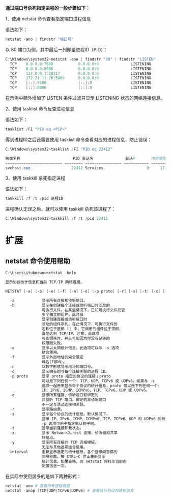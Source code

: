 **通过端口号杀死指定进程的一般步骤如下：**

1、使用 netstat 命令查看指定端口进程信息

语法如下：

```PowerShell
netstat -ano | findstr "端口号"
```

以 80 端口为例，其中最后一列即是进程ID（PID）：

```PowerShell
C:\Windows\system32>netstat -ano | findstr "80" | findstr "LISTEN"
  TCP    0.0.0.0:7680           0.0.0.0:0              LISTENING       22412
  TCP    0.0.0.0:8086           0.0.0.0:0              LISTENING       13148
  TCP    127.0.0.1:28317        0.0.0.0:0              LISTENING       4280
  TCP    172.21.11.26:5809      0.0.0.0:0              LISTENING       14324
  TCP    [::]:7680              [::]:0                 LISTENING       22412
  TCP    [::]:8086              [::]:0                 LISTENING       13148
```

在示例中额外增加了 LISTEN 条件过滤只显示 LISTENING 状态的网络连接信息。

2、使用 tasklist 命令反查进程信息

语法如下：

```PowerShell
tasklist /FI "PID eq <PID>"
```

得到进程ID之后还需要使用 tasklist 命令查看对应的进程信息，防止错误：

```PowerShell
C:\Windows\system32>tasklist /FI "PID eq 22412"

映像名称                       PID 会话名              会话#       内存使用
========================= ======== ================ =========== ============
svchost.exe                  22412 Services                   0     17,220 K
```

3、使用 taskkill 杀死指定进程

语法如下：

```PowerShell
taskkill /f /t /pid 进程ID
```

进程确认无误之后，就可以使用 taskkill 杀死该进程了：

```PowerShell
C:\Windows\system32>taskkill /f /t /pid 22412
```

# 扩展

## netstat 命令使用帮助

```PowerShell
C:\Users\ituknown>netstat -help

显示协议统计信息和当前 TCP/IP 网络连接。

NETSTAT [-a] [-b] [-e] [-f] [-n] [-o] [-p proto] [-r] [-s] [-t] [-x] [-y] [interval]

  -a            显示所有连接和侦听端口。
  -b            显示在创建每个连接或侦听端口时涉及的
                可执行文件。在某些情况下，已知可执行文件托管
                多个独立的组件，此时会
                显示创建连接或侦听端口时
                涉及的组件序列。在此情况下，可执行文件的
                名称位于底部 [] 中，它调用的组件位于顶部，
                直至达到 TCP/IP。注意，此选项
                可能很耗时，并且可能因为你没有足够的
                权限而失败。
  -e            显示以太网统计信息。此选项可以与 -s 选项
                结合使用。
  -f            显示外部地址的完全限定
                域名(FQDN)。
  -n            以数字形式显示地址和端口号。
  -o            显示拥有的与每个连接关联的进程 ID。
  -p proto      显示 proto 指定的协议的连接；proto
                可以是下列任何一个: TCP、UDP、TCPv6 或 UDPv6。如果与 -s
                选项一起用来显示每个协议的统计信息，proto 可以是下列任何一个:
                IP、IPv6、ICMP、ICMPv6、TCP、TCPv6、UDP 或 UDPv6。
  -q            显示所有连接、侦听端口和绑定的
                非侦听 TCP 端口。绑定的非侦听端口
                不一定与活动连接相关联。
  -r            显示路由表。
  -s            显示每个协议的统计信息。默认情况下，
                显示 IP、IPv6、ICMP、ICMPv6、TCP、TCPv6、UDP 和 UDPv6 的统计信息；
                -p 选项可用于指定默认的子网。
  -t            显示当前连接卸载状态。
  -x            显示 NetworkDirect 连接、侦听器和共享
                终结点。
  -y            显示所有连接的 TCP 连接模板。
                无法与其他选项结合使用。
  interval      重新显示选定的统计信息，各个显示间暂停的
                间隔秒数。按 CTRL+C 停止重新显示
                统计信息。如果省略，则 netstat 将打印当前的
                配置信息一次。
```

在实际中使用居多的是如下两种形式：

```PowerShell
netstat -ano # 查看所有进程信息
netstat -anop [TCP|UDP|TCPv6|UDPv6] # 查看执行协议的进程信息
```
